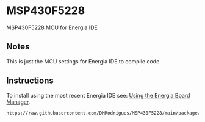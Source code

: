 # MSP430F5228
MSP430F5228 MCU for Energia IDE


Notes
------------
This is just the MCU settings for Energia IDE to compile code.


Instructions
------------
To install using the most recent Energia IDE see: [Using the Energia Board Manager](https://energia.nu/guide/boards/).
```
https://raw.githubusercontent.com/DMRodrigues/MSP430F5228/main/package/package_MSP430F5528_index.json
```

